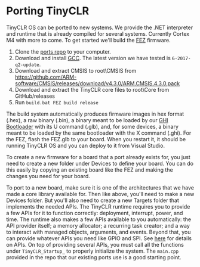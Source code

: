 # Porting TinyCLR

TinyCLR OS can be ported to new systems. We provide the .NET interpreter and runtime that is already compiled for several systems. Currently Cortex M4 with more to come. To get started we'll build the [FEZ](../../hardware/FEZ.md) firmware.

1. Clone the [ports repo](https://github.com/ghi-electronics/TinyCLR-Ports) to your computer.
2. Download and install [GCC](https://developer.arm.com/open-source/gnu-toolchain/gnu-rm/downloads). The latest version we have tested is `6-2017-q2-update`.
3. Download and extract CMSIS to root\CMSIS from https://github.com/ARM-software/CMSIS/releases/download/v4.3.0/ARM.CMSIS.4.3.0.pack
4. Download and extract the TinyCLR core files to root\Core from GitHub/releases
5. Run `build.bat FEZ build release`

The build system automatically produces firmware images in hex format (.hex), a raw binary (.bin), a binary meant to be loaded by our [GHI Bootloader](../../hardware/bootloader.md) with its U command (.glb), and, for some devices, a binary meant to be loaded by the same bootloader with the X command (.ghi). For the FEZ, flash the FEZ.glb to your board. When you restart it, it should be running TinyCLR OS and you can deploy to it from Visual Studio.

To create a new firmware for a board that a port already exists for, you just need to create a new folder under Devices to define your board. You can do this easily by copying an existing board like the FEZ and making the changes you need for your board.

To port to a new board, make sure it is one of the architectures that we have made a core library available for. Then like above, you'll need to make a new Devices folder. But you'll also need to create a new Targets folder that implements the needed APIs. The TinyCLR runtime requires you to provide a few APIs for it to function correctly: deployment, interrupt, power, and time. The runtime also makes a few APIs available to you automatically: the API provider itself; a memory allocator; a recurring task creator; and a way to interact with managed objects, arguments, and events. Beyond that, you can provide whatever APIs you need like GPIO and SPI. See [here](native_apis.md) for details on APIs. On top of providing several APIs, you must call all the functions under `TinyCLR_Startup_` to properly initialize the system. The `main.cpp` provided in the repo that our existing ports use is a good starting point.
